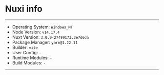 # Nuxi info

------------------------------
- Operating System: `Windows_NT`
- Node Version:     `v14.17.4`
- Nuxt Version:     `3.0.0-27499173.3e7d6da`
- Package Manager:  `yarn@1.22.11`
- Builder:          `vite`
- User Config:      `-`
- Runtime Modules:  `-`
- Build Modules:    `-`
------------------------------
